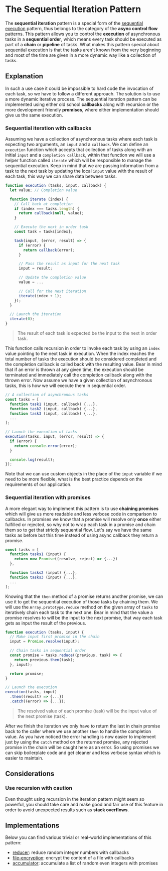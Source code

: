 # The Sequential Iteration Pattern #

The **sequential iteration** pattern is a special form of the [sequential execution](../sequential-execution/README.md) pattern, thus belongs to the category of the **async control flow** patterns. This pattern allows you to control the **execution** of asynchronous tasks in a **sequential order**, which means every task should be executed as part of a **chain** or **pipeline** of tasks. What makes this pattern special about sequential execution is that the tasks aren't known from the very beginning and most of the time are given in a more dynamic way like a collection of tasks.

## Explanation ##

In such a use case it could be impossible to hard code the invocation of each task, so we have to follow a different approach. The solution is to use a more dynamic iterative process. The sequential iteration pattern can be implemented using either old school **callbacks** along with recursion or the more development friendly **promises**, where either implementation should give us the same execution.

### Sequential iteration with callbacks ###

Assuming we have a collection of asynchronous tasks where each task is expecting two arguments, an `input` and a `callback`. We can define an `execution` function which accepts that collection of tasks along with an initial `input` and a `completion callback`, within that function we will use a helper function called `iterate` which will be responsible to manage the sequential execution. Keep in mind that we are passing information from a task to the next task by updating the local `input` value with the result of each task, this way we can share data between tasks.

```javascript
function execution (tasks, input, callback) {
  let value; // Completion value

  function iterate (index) {
    // Call back at completion
    if (index === tasks.length) {
      return callback(null, value);
    }

    // Execute the next in order task
    const task = tasks[index];

    task(input, (error, result) => {
      if (error) {
        return callback(error);
      }

      // Pass the result as input for the next task
      input = result;

      // Update the completion value
      value = ...

      // Call for the next iteration
      iterate(index + 1);
    });
  }

  // Launch the iteration
  iterate(0);
}
```

> The result of each task is expected be the input to the next in order task.

This function calls recursion in order to invoke each task by using an `index` value pointing to the next task in execution. When the index reaches the total number of tasks the execution should be considered completed and the completion callback is called back with the resulting value. Bear in mind that if an error is thrown at any given time, the execution should be terminated and immediately call the completion callback along with the thrown error. Now assume we have a given collection of asynchronous tasks, this is how we will execute them in sequential order.

```javascript
// A collection of asynchronous tasks
const tasks = [
  function task1 (input, callback) {...},
  function task2 (input, callback) {...},
  function task3 (input, callback) {...},
  ...
];

// Launch the execution of tasks
execution(tasks, input, (error, result) => {
  if (error) {
    return console.error(error);
  }

  console.log(result);
});
```

Note that we can use custom objects in the place of the `input` variable if we need to be more flexible, what is the best practice depends on the requirements of our application.

### Sequential iteration with promises ###

A more elegant way to implement this pattern is to use **chaining promises** which will give us more readable and less verbose code in comparison to callbacks. In promises we know that a promise will resolve only **once** either fulfilled or rejected, so why not to wrap each task in a promise and chain them so to get that strictly sequential flow. Let's say we have the same tasks as before but this time instead of using async callback they return a promise.

```javascript
const tasks = [
  function tasks1 (input) {
    return new Promise((resolve, reject) => {...})
  },

  function tasks2 (input) {...},
  function tasks3 (input) {...},
  ...
];
```

Knowing that the `then` method of a promise returns another promise, we can use it to get the sequential execution of those tasks by chaining them. We will use the `Array.prototype.reduce` method on the given array of `tasks` to iteratively chain each task to the next one. Bear in mind that the value a promise resolves to will be the input to the next promise, that way each task gets as input the result of the previous.

```javascript
function execution (tasks, input) {
  // Make input first promise in the chain
  input = Promise.resolve(input);

  // Chain tasks in sequential order
  const promise = tasks.reduce((previous, task) => {
    return previous.then(task);
  }, input);

  return promise;
}

// Launch the execution
execution(tasks, input)
  .then((result) => {...})
  .catch((error) => {...});
```

> The resolved value of each promise (task) will be the input value of the next promise (task).

After we finish the iteration we only have to return the last in chain promise back to the caller where we use another `then` to handle the completion value. As you have noticed the error handling is now easier to implement just by using the `catch` method on the returned promise, any rejected promise in the chain will be caught here as an error. So using promises we can skip boilerplate code and get cleaner and less verbose syntax which is easier to maintain.

## Considerations ##

### Use recursion with caution ###

Even thought using recursion in the iteration pattern might seem so powerful, you should take care and make good and fair use of this feature in order to avoid unexpected results such as **stack overflows**.

## Implementations ##

Below you can find various trivial or real-world implementations of this pattern:

* [reducer](reducer.js): reduce random integer numbers with callbacks
* [file-encryption](file-encryption.js): encrypt the content of a file with callbacks
* [accumulator](accumulator.js): accumulate a list of random even integers with promises